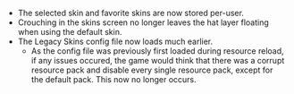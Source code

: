 - The selected skin and favorite skins are now stored per-user.
- Crouching in the skins screen no longer leaves the hat layer floating when using the default skin.
- The Legacy Skins config file now loads much earlier.
  - As the config file was previously first loaded during resource reload, if any issues occured, the game would think that there was a corrupt resource pack and disable every single resource pack, except for the default pack. This now no longer occurs.